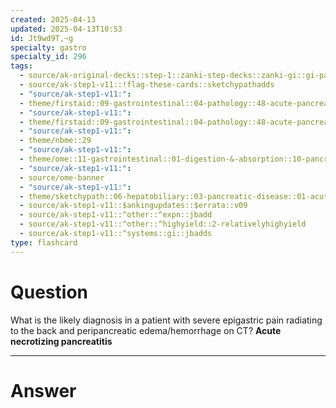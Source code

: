 ```yaml
---
created: 2025-04-13
updated: 2025-04-13T10:53
id: Jt9wd9T,~g
specialty: gastro
specialty_id: 296
tags:
  - source/ak-original-decks::step-1::zanki-step-decks::zanki-gi::gi-pathology
  - source/ak-step1-v11::!flag-these-cards::sketchypathadds
  - "source/ak-step1-v11:": 
  - theme/firstaid::09-gastrointestinal::04-pathology::48-acute-pancreatitis
  - "source/ak-step1-v11:": 
  - theme/firstaid::09-gastrointestinal::04-pathology::48-acute-pancreatitis::*basics
  - "source/ak-step1-v11:": 
  - theme/nbme::29
  - "source/ak-step1-v11:": 
  - theme/ome::11-gastrointestinal::01-digestion-&-absorption::10-pancreas-path
  - "source/ak-step1-v11:": 
  - source/ome-banner
  - "source/ak-step1-v11:": 
  - theme/sketchypath::06-hepatobiliary::03-pancreatic-disease::01-acute-&-chronic-pancreatitis
  - source/ak-step1-v11::$ankingupdates::$errata::v09
  - source/ak-step1-v11::^other::^expn::jbadd
  - source/ak-step1-v11::^other::^highyield::2-relativelyhighyield
  - source/ak-step1-v11::^systems::gi::jbadds
type: flashcard
---
```


# Question
What is the likely diagnosis in a patient with severe epigastric pain radiating to the back and peripancreatic edema/hemorrhage on CT?   **Acute necrotizing pancreatitis**

---

# Answer
